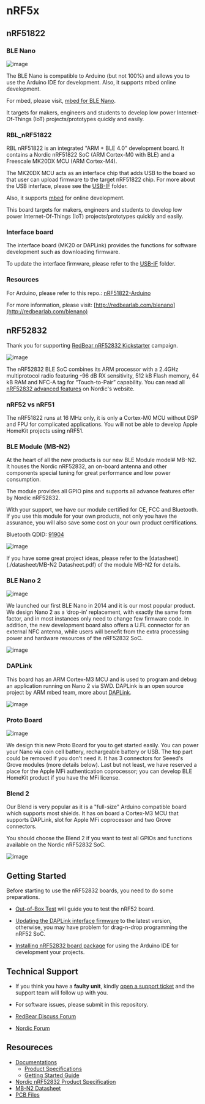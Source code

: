 # nRF5x

## nRF51822

### BLE Nano

![image](./nRF51822/docs/images/ble_nano_pinout.png)

The BLE Nano is compatible to Arduino (but not 100%) and allows you to use the Arduino IDE for development. Also, it supports mbed online development.

For mbed, please visit, [mbed for BLE Nano](https://developer.mbed.org/platforms/RedBearLab-BLE-Nano/).

It targets for makers, engineers and students to develop low power Internet-Of-Things (IoT) projects/prototypes quickly and easily.

### RBL_nRF51822

RBL nRF51822 is an integrated "ARM + BLE 4.0" development board. It contains a Nordic nRF51822 SoC (ARM Cortex-M0 with BLE) and a Freescale MK20DX MCU (ARM Cortex-M4).

The MK20DX MCU acts as an interface chip that adds USB to the board so that user can upload firmware to the target nRF51822 chip. For more about the USB interface, please see the [USB-IF](USB-IF) folder.

Also, it supports [mbed](https://developer.mbed.org/platforms/RedBearLab-nRF51822/) for online development. 

This board targets for makers, engineers and students to develop low power Internet-Of-Things (IoT) projects/prototypes quickly and easily.

### Interface board

The interface board (MK20 or DAPLink) provides the functions for software development such as downloading firmware.

To update the interface firmware, please refer to the [USB-IF](USB-IF) folder.

### Resources
For Arduino, please refer to this repo.: [nRF51822-Arduino](https://github.com/RedBear/nRF5x/tree/develop/nRF51822/arduino/)

For more information, please visit:
[http://redbearlab.com/blenano](http://redbearlab.com/blenano)

## nRF52832
Thank you for supporting [RedBear nRF52832 Kickstarter](https://www.kickstarter.com/projects/redbearinc/bluetooth-5-ready-ble-module-nano-2-and-blend-2) campaign.

![image](./nRF52832/docs/images/nRF52832.png)

The nRF52832 BLE SoC combines its ARM processor with a 2.4GHz multiprotocol radio featuring -96 dB RX sensitivity, 512 kB Flash memory, 64 kB RAM and NFC-A tag for “Touch-to-Pair” capability. You can read all [nRF52832 advanced features](https://www.nordicsemi.com/eng/Products/Bluetooth-low-energy/nRF52832) on Nordic's website.

### nRF52 vs nRF51

The nRF51822 runs at 16 MHz only, it is only a Cortex-M0 MCU without DSP and FPU for complicated applications. You will not be able to develop Apple HomeKit projects using nRF51.

### BLE Module (MB-N2)

At the heart of all the new products is our new BLE Module model# MB-N2. It houses the Nordic nRF52832, an on-board antenna and other components special tuning for great performance and low power consumption.

The module provides all GPIO pins and supports all advance features offer by Nordic nRF52832.

With your support, we have our module certified for CE, FCC and Bluetooth. If you use this module for your own products, not only you have the assurance, you will also save some cost on your own product certifications.

Bluetooth QDID: [91904](https://www.bluetooth.org/tpg/QLI_viewQDL.cfm?qid=33543)

![image](./nRF52832/docs/images/MB-N2/MB-N2.jpg)

If you have some great project ideas, please refer to the [datasheet](./datasheet/MB-N2 Datasheet.pdf) of the module MB-N2 for details.

### BLE Nano 2

![image](./nRF52832/docs/images/Nano2/Nano2.png)

We launched our first BLE Nano in 2014 and it is our most popular product. We design Nano 2 as a ‘drop-in’ replacement, with exactly the same form factor, and in most instances only need to change few firmware code. In addition, the new development board also offers a U.FL connector for an external NFC antenna, while users will benefit from the extra processing power and hardware resources of the nRF52832 SoC.

![image](./nRF52832/docs/images/Nano2/Nano2_Pinout.png)

### DAPLink

This board has an ARM Cortex-M3 MCU and is used to program and debug an application running on Nano 2 via SWD. DAPLink is an open source project by ARM mbed team, more about [DAPLink](https://developer.mbed.org/handbook/DAPLink).

![image](./nRF52832/docs/images/DAPLink/DAPLink_Pinout.jpg)

### Proto Board

![image](./nRF52832/docs/images/Nano2/ProtoBoard.jpg)

We design this new Proto Board for you to get started easily. You can power your Nano via coin cell battery, rechargeable battery or USB. The top part could be removed if you don't need it. It has 3 connectors for Seeed's Grove modules (more details below). Last but not least, we have reserved a place for the Apple MFi authentication coprocessor; you can develop BLE HomeKit product if you have the MFi license. 

### Blend 2

Our Blend is very popular as it is a "full-size" Arduino compatible board which supports most shields. It has on board a Cortex-M3 MCU that supports DAPLink, slot for Apple MFi coprocessor and two Grove connectors.

You should choose the Blend 2 if you want to test all GPIOs and functions available on the Nordic nRF52832 SoC. 

![image](./nRF52832/docs/images/Blend2/Blend2_Pinout.png)

## Getting Started

Before starting to use the nRF52832 boards, you need to do some preparations.

* [Out-of-Box Test](./nRF52832/docs/Getting_Started_Guide.md) will guide you to test the nRF52 board.
  
* [Updating the DAPLink interface firmware](./nRF52832/daplink) to the latest version, otherwise, you may have problem for drag-n-drop programming the nRF52 SoC.

* [Installing nRF52832 board package](./nRF52832/docs/Arduino_Board_Package_Installation_Guide.md) for using the Arduino IDE for development your projects.

## Technical Support

* If you think you have a **faulty unit**, kindly [open a support ticket](https://redbear.freshdesk.com/) and the support team will follow up with you.

* For software issues, please submit in this repository.

* [RedBear Discuss Forum](http://discuss.redbear.cc)

* [Nordic Forum](https://devzone.nordicsemi.com/questions/)

## Resoureces

* [Documentations](./nRF52832/docs)
	* [Product Specifications](./nRF52832/docs/Specifications.md)
	* [Getting Started Guide](./nRF52832/docs/Getting_Started_Guide.md)
* [Nordic nRF52832 Product Specification](http://infocenter.nordicsemi.com/index.jsp?topic=%2Fcom.nordic.infocenter.nrf52%2Fdita%2Fnrf52%2Fchips%2Fnrf52832_ps.html)
* [MB-N2 Datasheet](./nRF52832/datasheet/MB-N2_Datasheet.pdf)
* [PCB Files](./nRF52832/pcb)





